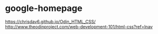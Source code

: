 # google-homepage
https://chrisdav6.github.io/Odin_HTML_CSS/  
http://www.theodinproject.com/web-development-101/html-css?ref=lnav
